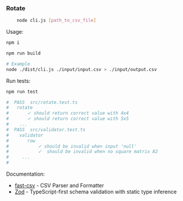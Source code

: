 ### Rotate

```sh
    node cli.js [path_to_csv_file]
```

Usage:

```sh
npm i

npm run build

# Example 
node ./dist/cli.js ./input/input.csv > ./input/output.csv
```

Run tests:

```sh
npm run test

#  PASS  src/rotate.test.ts
#   rotate
#       ✓ should return correct value with 4x4
#       ✓ should return correct value with 5x5
#    ...
#  PASS  src/validator.test.ts
#    validator
#       row
#           ✓ should be invalid when input 'null' 
#           ✓  should be invalid when no square matrix 82
#     ...
#
```

Documentation:

- [fast-csv](https://www.c2fo.io/fast-csv/docs/introduction/getting-started) - CSV Parser and Formatter
- [Zod](https://zod.dev/) - TypeScript-first schema validation with static type inference


